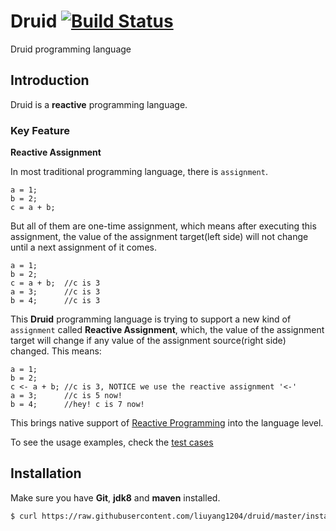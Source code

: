 Druid [![Build Status](https://travis-ci.org/liuyang1204/druid.svg?branch=master)](https://travis-ci.org/liuyang1204/druid)
=====

Druid programming language

## Introduction

Druid is a **reactive** programming language.

### Key Feature

**Reactive Assignment**

In most traditional programming language, there is `assignment`.

```
a = 1;
b = 2;
c = a + b;
```

But all of them are one-time assignment, which means after executing this assignment, the value of the
assignment target(left side) will not change until a next assignment of it comes.

```
a = 1;
b = 2;
c = a + b;  //c is 3
a = 3;      //c is 3
b = 4;      //c is 3
```

This **Druid** programming language is trying to support a new kind of `assignment` called **Reactive Assignment**, which, the value of the assignment target will change if any value of the assignment source(right side) changed. This means:

```
a = 1;
b = 2;
c <- a + b; //c is 3, NOTICE we use the reactive assignment '<-'
a = 3;      //c is 5 now!
b = 4;      //hey! c is 7 now!
```

This brings native support of [Reactive Programming](http://en.wikipedia.org/wiki/Reactive_programming) into the language level.

To see the usage examples, check the [test cases](src/test/java/liuyang/druid/DruidTest.java)

## Installation

Make sure you have **Git**, **jdk8** and **maven** installed.

```bash
$ curl https://raw.githubusercontent.com/liuyang1204/druid/master/install.sh | bash
```
